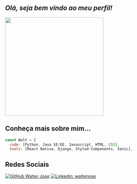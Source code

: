 <h2><em> Olá, seja bem vindo ao meu perfil!</em></h1>
<img src="https://raw.githubusercontent.com/raghavk16/raghavk16/master/coderman.gif" width="320">

## Conheça mais sobre mim...

```javascript
const Walt = {
  code: [Python, Java SE/EE, Javascript, HTML, CSS],
  tools: [React Native, Django, Styled-Components, Ionic],
```
## Redes Sociais
[![GitHub Walter Jose](https://img.shields.io/github/followers/waltjc?label=follow&style=social)](https://github.com/waltjc) 
[![Linkedin: walterjose](https://img.shields.io/badge/-walterjose-blue?style=flat-square&logo=Linkedin&logoColor=white)](https://www.linkedin.com/in/walter-jos%C3%A9-3741311a0/)
